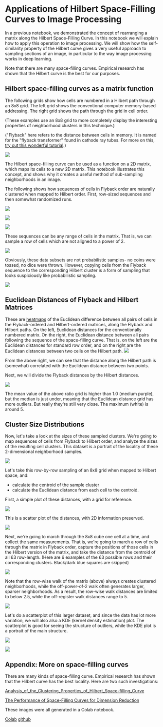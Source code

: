 # Applications of Hilbert Space-Filling Curves to Image Processing

In a previous notebook, we demonstrated the concept of rearranging a matrix along the Hilbert Space-Filling Curve. In this notebook we will explain how to apply this operation to image processing. We will show how the self-similarity property of the Hilbert curve gives a very useful approach to sampling sections of an image, in particular to the way image processing works in deep learning.

Note that there are many space-filling curves. Empirical research has shown that the Hilbert curve is the best for our purposes.

## Hilbert space-filling curves as a matrix function

The following grids show how cells are numbered in a Hilbert path through an 8x8 grid. The left grid shows the conventional computer memory-based addressing. The right grid shows the path through the grid in cell order.

(These examples use an 8x8 grid to more completely display the interesting properties of neighborhood clusters in this technique.)

("Flyback" here refers to the distance between cells in memory. It is named for the "flyback transformer" found in cathode ray tubes. For more on this, [try out this wonderful tutorial](https://nationalmaglab.org/education/magnet-academy/watch-play/interactive/electromagnetic-deflection-in-a-cathode-ray-tube-ii).)

![](images/hilbert_explainer_A_1.png)

The Hilbert space-filling curve can be used as a function on a 2D matrix, which maps its cells to a new 2D matrix. This notebook illustrates this concept, and shows why it creates a useful method of sub-sampling neighborhoods in an image.

The following shows how sequences of cells in Flyback order are naturally clustered when mapped to Hilbert order. First, row-sized sequences and then somewhat randomized runs.

![](images/hilbert_explainer_A_2.png)

![](images/hilbert_explainer_A_3.png)

![](images/hilbert_explainer_A_4.png)


These sequences can be any range of cells in the matrix. That is, we can sample a row of cells which are not aligned to a power of 2.

![](images/hilbert_explainer_A_5.png)

Obviously, these data subsets are not probabilistic samples- no coins were tossed, no dice were thrown. However, copying cells from the Flyback sequence to the corresponding Hilbert cluster is a form of sampling that looks suspiciously like probabilistic sampling.

![](images/hilbert_explainer_A_6.png)

## Euclidean Distances of Flyback and Hilbert Matrices
These are [heatmaps](https://seaborn.pydata.org/examples/heatmap_annotation.html) of the Euclidean difference between all pairs of cells in the Flyback-ordered and Hilbert-ordered matrices, along the Flyback and Hilbert paths. On the left, Euclidean distances for the conventionally numbered matrix. On the right, the Euclidean distance between all pairs following the sequence of the space-filling curve. That is, on the left are the Euclidean distances for standard row order, and on the right are the Euclidean distances between two cells on the Hilbert path.
![](images/hilbert_explainer_B_1.png)

From the above right, we can see that the distance along the Hilbert path is (somewhat) correlated with the Euclidean distance between two points.

Next, we will divide the Flyback distances by the Hilbert distances.

![](images/hilbert_explainer_B_2.png)

The mean value of the above ratio grid is higher than 1.0 (medium purple), but the median is just under, meaning that the Euclidean distance grid has more outliers. But really they're still very close. The maximum (white) is around 5.

## Cluster Size Distributions
Now, let's take a look at the sizes of these sampled clusters. We're going to map sequences of cells from Flyback to Hilbert order, and analyze the sizes of the resulting cell clusters. This dataset is a portrait of the locality of these 2-dimensional neighborhood samples.

![](images/hilbert_explainer_B_3.png)

Let's take this row-by-row sampling of an 8x8 grid when mapped to Hilbert space, and:
* calculate the centroid of the sample cluster
* calculate the Euclidean distance from each cell to the centroid.

First, a simple plot of these distances, with a grid for reference.

![](images/hilbert_explainer_B_4.png)

This is a scatter plot of the distances, with 2D information preserved.

![](images/hilbert_explainer_B_5.png)

Next, we're going to march through the 8x8 cube one cell at a time, and collect the same measurements. That is, we're going to march a row of cells through the matrix in Flyback order, capture the positions of those cells in the Hilbert version of the matrix, and take the distance from the centroid of all 63 row-length. (Here are 6 examples of the 63 possible rows and their corresponding clusters. Black/dark blue squares are skipped)

![](images/hilbert_explainer_B_6.png)

Note that the row-wise walk of the matrix (above) always creates clustered neighborhoods, while the off-power-of-2 walk often generates larger, sparser neighborhoods.
As a result, the row-wise walk distances are limited to below 2.5, while the off-register walk distances range to 5.

![](images/hilbert_explainer_B_7.png)

Let's do a scatterplot of this larger dataset, and since the data has lot more variation, we will also also a KDE (kernel density estimation) plot. The scatterplot is good for seeing the structure of outliers, while the KDE plot is a portrait of the main structure.

![](images/hilbert_explainer_B_8.png)

![](images/hilbert_explainer_B_9.png)

## Appendix: More on space-filling curves
There are many kinds of space-filling curve.
Empirical research has shown that the Hilbert curve has the best locality. Here are two such investigations:

[Analysis_of_the_Clustering_Properties_of_Hilbert_Space-filling_Curve](https://www.researchgate.net/publication/3296936_Analysis_of_the_Clustering_Properties_of_Hilbert_Space-filling_Curve)

[The Performance of Space-Filling Curves for Dimension Reduction](https://people.csail.mit.edu/jaffer/CNS/PSFCDR)

These images were all generated in a Colab notebook.

[Colab](https://colab.research.google.com/github/LanceNorskog/deep-scurve/blob/master/notebooks/Hilbert_Mapping_in_Image_Processing.ipynb)
[github](https://github.com/LanceNorskog/deep-scurve/blob/master/notebooks/Hilbert_Mapping_in_Image_Processing.ipynb)
